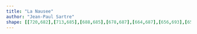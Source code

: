 ```yaml
---
title: "La Nausee"
author: "Jean-Paul Sartre"
shape: [[720,682],[713,685],[688,685],[678,687],[664,687],[656,693],[653,702],[656,789],[658,803],[661,868],[663,883],[663,904],[666,933],[670,1035],[676,1102],[679,1203],[681,1220],[681,1242],[683,1253],[683,1278],[686,1317],[689,1401],[690,1406],[696,1410],[738,1410],[752,1408],[769,1400],[775,1394],[778,1386],[777,1347],[771,1289],[770,1254],[768,1243],[763,1166],[762,1123],[759,1078],[756,1057],[755,1024],[753,1012],[748,877],[746,866],[745,826],[740,768],[740,746],[735,689],[730,682]]
---
```

